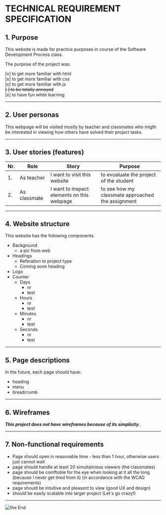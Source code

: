 # TECHNICAL REQUIREMENT SPECIFICATION
## 1. Purpose

This website is made for practice purposes in course of the Software Development Process class.

The purpose of the project was: <br>

[x] to get more familiar with html <br>
[x] to get more familiar with css <br>
[x] to get more familiar with js <br>
~~[ ] to be totally annoyed~~ <br>
[x] to have fun while learning 

----
## 2. User personas

This webpage will be visited mostly by teacher and  classmates who migth be interested in viewing how others have solved their project tasks.

---
## 3. User stories (features)

| Nr.       | Role          | Story         | Purpose   |
| --------- | ------------- | ------------- | -------   |
| 1.        | As teacher    | I want to visit this website | to evualuate the project of the student|
| 2.        | As classmate  | I want to inspect elements on this webpage| to see how my classmate approached the assignment  |

----
## 4. Website structure

This website has the following components:

* Background
    * a pic from web
* Headings
    * Referation to project type
    * Coming soon heading
* Logo
* Counter
    * Days
        * nr
        * text
    * Hours
        * nr
        * text
    * Minutes
        * nr
        * text
    * Seconds
        * nr
        * text
----
## 5. Page descriptions
In the future, each page should have:

* heading
* menu
* breadcrumb

----
## 6. Wireframes

_**This project does not have wireframes because of its simplicity.**_

----
## 7. Non-functional requirements

* Page should open in reasonable time - less than 1 hour, otherwise users just cannot wait
* page should handle at least 20 simultainious viewers (the classmates)
* page should be comftoble for the eye when looking at it all the long (because I never get tired from it) (in accordance with the WCAG requirements)
* page should be intuitive and pleasent to view (good UX and design)
* should be easily scalable into larger project (Let's go crazy!)


---
![the End](https://preciesmark.nl/wp-content/uploads/2016/02/theend.jpg)